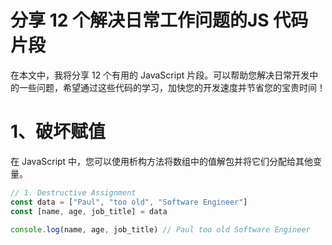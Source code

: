 # 分享 12 个解决日常工作问题的JS 代码片段

在本文中，我将分享 12 个有用的 JavaScript 片段。可以帮助您解决日常开发中的一些问题，希望通过这些代码的学习，加快您的开发速度并节省您的宝贵时间！

# 1、破坏赋值

在 JavaScript 中，您可以使用析构方法将数组中的值解包并将它们分配给其他变量。

```javascript
// 1. Destructive Assignment
const data = ["Paul", "too old", "Software Engineer"]
const [name, age, job_title] = data

console.log(name, age, job_title) // Paul too old Software Engineer
```


